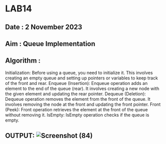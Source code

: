 # LAB14
## Date : 2 November 2023
## Aim : Queue Implementation
## Algorithm : 

Initialization:
Before using a queue, you need to initialize it. This involves creating an empty queue and setting up pointers or variables to keep track of the front and rear.
Enqueue (Insertion):
Enqueue operation adds an element to the end of the queue (rear). It involves creating a new node with the given element and updating the rear pointer.
Dequeue (Deletion):
Dequeue operation removes the element from the front of the queue. It involves removing the node at the front and updating the front pointer.
Front (Peek):
Front operation retrieves the element at the front of the queue without removing it.
IsEmpty:
IsEmpty operation checks if the queue is empty.

## OUTPUT: ![Screenshot (84)](https://github.com/saileshkumar16/LAB14/assets/144588637/10ebb32e-51fa-42eb-9c2e-91a03e2fbbca)
